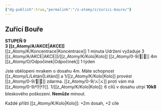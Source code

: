 ```yaml
---
{"dg-publish":true,"permalink":"/z-atomy/z/zurici-boure/"}
---
```


## Zuřící Bouře  
**STUPEŇ 9**  
**3 [[z_Atomy/A/AKCE\|AKCE]]**  
[[z_Atomy/K/Koncentrace\|Koncentrace]] 1 minuta
Udržení vyžaduje 3 [[z_Atomy/A/AKCE\|AKCE]]/[[z_Atomy/K/Kolo\|Kolo]]
[[z_Atomy/0-9/🫱\|🫱]] 4m
[[z_Atomy/O/Odpočinek\|Odpočinek]] 1 týden

Jste obklopeni mrakem o dosahu 4m. 
Máte schopnost [[z_Atomy/L/Létání\|Létání]] a 1/[[z_Atomy/K/Kolo\|Kolo]] provést [[z_Atomy/0-9/🥾\|🥾]] zdarma. [[z_Atomy/0-9/⚔️\|⚔️]] proti vám má [[z_Atomy/0-9/👎\|👎]].
1/[[z_Atomy/K/Kolo\|Kolo]]: 6 cílů v dosahu utrpí **10k8** bleskového poškození. **Nemůže** minout.

Každé příští [[z_Atomy/K/Kolo\|Kolo]]: +2m dosah, +2 cíle